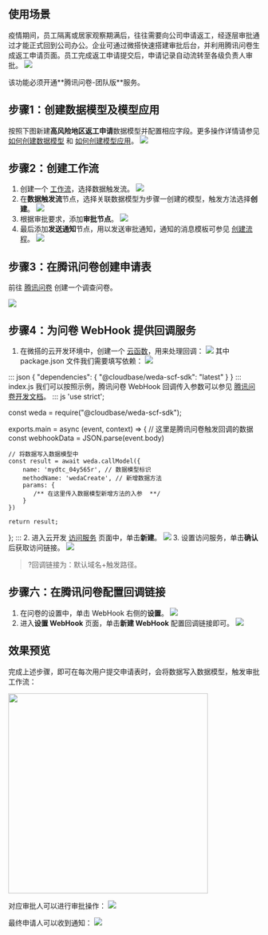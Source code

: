## 使用场景
疫情期间，员工隔离或居家观察期满后，往往需要向公司申请返工，经逐层审批通过才能正式回到公司办公。企业可通过微搭快速搭建审批后台，并利用腾讯问卷生成返工申请页面。员工完成返工申请提交后，申请记录自动流转至各级负责人审批。
![](https://qcloudimg.tencent-cloud.cn/raw/a8e55aa6bb6386b9cd6ba3c6531c8924.jpeg)

<dx-alert infotype="notice" title="注意">
该功能必须开通**腾讯问卷-团队版**服务。
</dx-alert>

## 步骤1：创建数据模型及模型应用

按照下图新建**高风险地区返工申请**数据模型并配置相应字段。更多操作详情请参见 [如何创建数据模型](https://cloud.tencent.com/document/product/1301/68452) 和 [如何创建模型应用](https://cloud.tencent.com/document/product/1301/67252)。
![](https://qcloudimg.tencent-cloud.cn/raw/a96706e9e04a1bb57b777e6ef166b9d5.png)

## 步骤2：创建工作流

1. 创建一个 [工作流](https://console.cloud.tencent.com/lowcode/flow/index)，选择数据触发流。
![](https://qcloudimg.tencent-cloud.cn/raw/9739b556661301eecdab3e49545013d0.png)
2. 在**数据触发流**节点，选择关联数据模型为步骤一创建的模型，触发方法选择**创建**。
![](https://qcloudimg.tencent-cloud.cn/raw/d2f89ca1da4924c7a59b90980b4ba809.png)
3. 根据审批要求，添加**审批节点**。
![](https://qcloudimg.tencent-cloud.cn/raw/09d59499f83fc9e7d54d3825966fc666.png)
4. 最后添加**发送通知**节点，用以发送审批通知，通知的消息模板可参见 [创建流程](https://cloud.tencent.com/document/product/1301/59393#msg)。
![](https://qcloudimg.tencent-cloud.cn/raw/9e19f77ebd6a3f5b088669fec5b5d4c8.png)


## 步骤3：在腾讯问卷创建申请表

前往 [腾讯问卷](https://wj.qq.com) 创建一个调查问卷。

![](https://qcloudimg.tencent-cloud.cn/raw/44220b495e6c1e7b5ef9fa4d89a60513.png)

## 步骤4：为问卷 WebHook 提供回调服务
1. 在微搭的云开发环境中，创建一个 [云函数](https://console.cloud.tencent.com/tcb/scf/index)，用来处理回调：
![](https://qcloudimg.tencent-cloud.cn/raw/9febd697cffabc8fe18acf02ccce46f5.png)
其中 package.json 文件我们需要填写依赖：
![](https://qcloudimg.tencent-cloud.cn/raw/ab6fc12458ed01cd5a1e0f8460b4f280.png)
<dx-codeblock>
:::  json
{
  "dependencies": {
    "@cloudbase/weda-scf-sdk": "latest"
  }
}
:::
</dx-codeblock>
index.js 我们可以按照示例，腾讯问卷 WebHook 回调传入参数可以参见 
<a href = "https://wj.qq.com/docs/webhook/">腾讯问卷开发文档</a>。
<dx-codeblock>
:::  js
'use strict';

const weda = require("@cloudbase/weda-scf-sdk");

exports.main = async (event, context) => {
    // 这里是腾讯问卷触发回调的数据
    const webhookData = JSON.parse(event.body)

    // 将数据写入数据模型中
    const result = await weda.callModel({
        name: 'mydtc_04y565r', // 数据模型标识
        methodName: 'wedaCreate', // 新增数据方法
        params: {
           /** 在这里传入数据模型新增方法的入参  **/
        }
    })

    return result;
};
:::
</dx-codeblock>
2. 进入云开发 [访问服务](https://console.cloud.tencent.com/tcb/env/access) 页面中，单击**新建**。
![](https://qcloudimg.tencent-cloud.cn/raw/5051021a0bc38f66c141fbefa679f75f.png)
3. 设置访问服务，单击**确认**后获取访问链接。
![](https://qcloudimg.tencent-cloud.cn/raw/02ec0a5f4d90bbfd540974be3be06824.png)
>?回调链接为：默认域名+触发路径。

## 步骤六：在腾讯问卷配置回调链接
1. 在问卷的设置中，单击 WebHook 右侧的**设置**。
![](https://qcloudimg.tencent-cloud.cn/raw/28ea761bf97b93cebf055167e1f0e279.png)
2. 进入**设置 WebHook** 页面，单击**新建 WebHook** 配置回调链接即可。
![](https://qcloudimg.tencent-cloud.cn/raw/9e70364959609ec8db12ffc7b6d39db8.png)

## 效果预览

完成上述步骤，即可在每次用户提交申请表时，会将数据写入数据模型，触发审批工作流：
<p style="margin-top: 10px"><img src="https://qcloudimg.tencent-cloud.cn/raw/239ec318309c9cd84c58924bc0f108fe.png" width="400px"></p>

对应审批人可以进行审批操作：
![](https://qcloudimg.tencent-cloud.cn/raw/2e903ee035cb981f704e91bed772a259.png)

最终申请人可以收到通知：
![](https://qcloudimg.tencent-cloud.cn/raw/ce07f17c75aea0e1a55bd8f30163ba3f.png)
